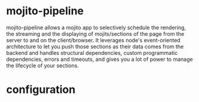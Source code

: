 mojito-pipeline
===============
mojito-pipeline allows a mojito app to selectively schedule the rendering, the streaming and the displaying of mojits/sections of the page from the server to and on the client/browser. It leverages node's event-oriented architecture to let you push those sections as their data comes from the backend and handles structural dependencies, custom programmatic dependencies, errors and timeouts, and gives you a lot of power to manage the lifecycle of your sections.

configuration
=============

